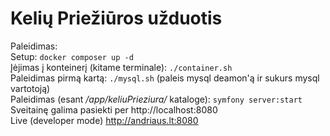 # Kelių Priežiūros užduotis

Paleidimas:  
Setup: `docker composer up -d`  
Įėjimas į konteinerį (kitame terminale): `./container.sh`  
Paleidimas pirmą kartą: `./mysql.sh` (paleis mysql deamon'ą ir sukurs mysql vartotoją)  
Paleidimas (esant _/app/keliuPrieziura/_ kataloge): `symfony server:start`  
Sveitainę galima pasiekti per http://localhost:8080  
Live (developer mode) http://andriaus.lt:8080
